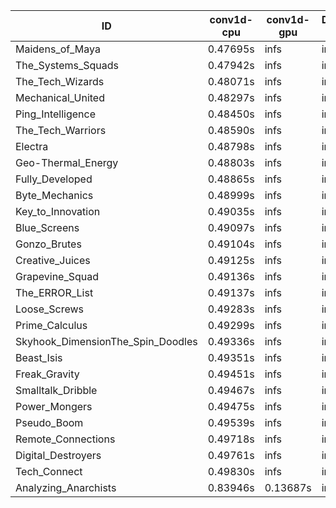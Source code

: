 |ID|conv1d-cpu|conv1d-gpu|DWSPConv2D-gpu|gemm-gpu|avg|
|-|-|-|-|-|-|
|Maidens_of_Maya|0.47695s|infs|infs|4.75039s|infs|
|The_Systems_Squads|0.47942s|infs|infs|4.73122s|infs|
|The_Tech_Wizards|0.48071s|infs|infs|4.72521s|infs|
|Mechanical_United|0.48297s|infs|infs|4.72267s|infs|
|Ping_Intelligence|0.48450s|infs|infs|4.73578s|infs|
|The_Tech_Warriors|0.48590s|infs|infs|4.71500s|infs|
|Electra|0.48798s|infs|infs|4.73343s|infs|
|Geo-Thermal_Energy|0.48803s|infs|infs|4.71880s|infs|
|Fully_Developed|0.48865s|infs|infs|4.72081s|infs|
|Byte_Mechanics|0.48999s|infs|infs|4.72612s|infs|
|Key_to_Innovation|0.49035s|infs|infs|4.70277s|infs|
|Blue_Screens|0.49097s|infs|infs|4.72904s|infs|
|Gonzo_Brutes|0.49104s|infs|infs|4.72071s|infs|
|Creative_Juices|0.49125s|infs|infs|4.73080s|infs|
|Grapevine_Squad|0.49136s|infs|infs|4.73938s|infs|
|The_ERROR_List|0.49137s|infs|infs|4.70743s|infs|
|Loose_Screws|0.49283s|infs|infs|4.73020s|infs|
|Prime_Calculus|0.49299s|infs|infs|4.74874s|infs|
|Skyhook_DimensionThe_Spin_Doodles|0.49336s|infs|infs|4.75455s|infs|
|Beast_Isis|0.49351s|infs|infs|4.71967s|infs|
|Freak_Gravity|0.49451s|infs|infs|4.73640s|infs|
|Smalltalk_Dribble|0.49467s|infs|infs|4.70653s|infs|
|Power_Mongers|0.49475s|infs|infs|4.74777s|infs|
|Pseudo_Boom|0.49539s|infs|infs|4.89325s|infs|
|Remote_Connections|0.49718s|infs|infs|4.74384s|infs|
|Digital_Destroyers|0.49761s|infs|infs|4.68240s|infs|
|Tech_Connect|0.49830s|infs|infs|4.73971s|infs|
|Analyzing_Anarchists|0.83946s|0.13687s|infs|4.74827s|infs|
